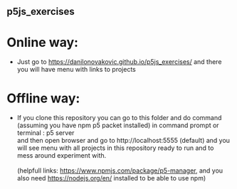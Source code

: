 ## p5js_exercises
# Online way:<br>
- Just go to https://danilonovakovic.github.io/p5js_exercises/ and there you will have menu with links to projects<br>

# Offline way:
- If you clone this repository you can go to this folder and do command (assuming you have npm p5 packet installed) in command prompt or terminal : p5 server <br>
and then open browser and go to http://localhost:5555 (default) and you will see menu with all projects in this repository ready to run and to mess around experiment with. <br><br>
(helpfull links: https://www.npmjs.com/package/p5-manager, and you also need https://nodejs.org/en/ installed to be able to use npm)
